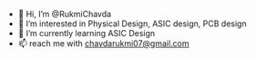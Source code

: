 - 👋 Hi, I’m @RukmiChavda
- 👀 I’m interested in Physical Design, ASIC design, PCB design 
- 🌱 I’m currently learning ASIC Design
- 📫 reach me with chavdarukmi07@gmail.com

<!---
RukmiChavda/RukmiChavda is a ✨ special ✨ repository because its `README.md` (this file) appears on your GitHub profile.
You can click the Preview link to take a look at your changes.
--->
